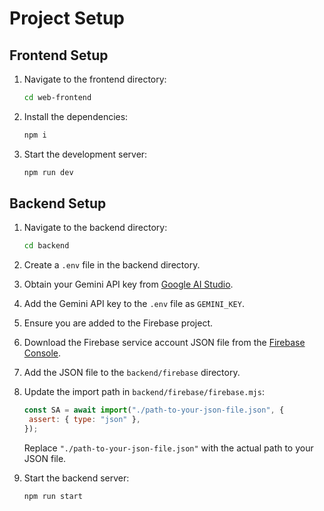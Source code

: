 # Project Setup

## Frontend Setup

1. Navigate to the frontend directory:
   ```sh
   cd web-frontend
   ```
2. Install the dependencies:
   ```sh
   npm i
   ```
3. Start the development server:
   ```sh
   npm run dev
   ```

## Backend Setup

1. Navigate to the backend directory:
   ```sh
   cd backend
   ```
2. Create a `.env` file in the backend directory.

3. Obtain your Gemini API key from [Google AI Studio](https://aistudio.google.com/app/apikey).

4. Add the Gemini API key to the `.env` file as `GEMINI_KEY`.

5. Ensure you are added to the Firebase project.

6. Download the Firebase service account JSON file from the [Firebase Console](https://console.firebase.google.com/u/0/project/meddyai/settings/serviceaccounts/adminsdk).

7. Add the JSON file to the `backend/firebase` directory.

8. Update the import path in `backend/firebase/firebase.mjs`:

   ```javascript
   const SA = await import("./path-to-your-json-file.json", {
   	assert: { type: "json" },
   });
   ```

   Replace `"./path-to-your-json-file.json"` with the actual path to your JSON file.

9. Start the backend server:
   ```sh
   npm run start
   ```
